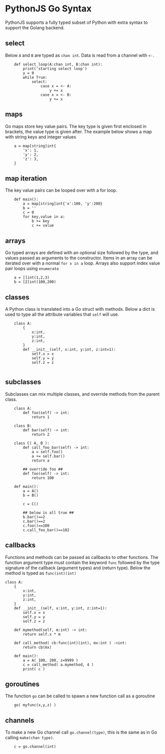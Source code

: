PythonJS Go Syntax
===============

PythonJS supports a fully typed subset of Python with extra syntax to support the Golang backend.


select
-------
Below `A` and `B` are typed as `chan int`.  Data is read from a channel with `<-`.
```
	def select_loop(A:chan int, B:chan int):
		print('starting select loop')
		y = 0
		while True:
			select:
				case x = <- A:
					y += x
				case x = <- B:
					y += x

```

maps
-------
Go maps store key value pairs.  The key type is given first enclosed in brackets, the value type is given after.
The example below shows a map with string keys and integer values

```
	a = map[string]int{
		'x': 1,
		'y': 2,
		'z': 3,
	}
```

map iteration
-------------
The key value pairs can be looped over with a for loop.
```
	def main():
		a = map[string]int{'x':100, 'y':200}
		b = ''
		c = 0
		for key,value in a:
			b += key
			c += value
```

arrays
------
Go typed arrays are defined with an optional size followed by the type, and values passed as arguments to the constructor.
Items in an array can be iterated over with a normal `for x in a` loop.  Arrays also support index value pair loops using `enumerate`

```
	a = []int(1,2,3)
	b = [2]int(100,200)

```

classes
-------
A Python class is translated into a Go struct with methods.  Below a dict is used to type all the attribute variables that `self` will use.
```
	class A:
		{
			x:int,
			y:int,
			z:int,
		}
		def __init__(self, x:int, y:int, z:int=1):
			self.x = x
			self.y = y
			self.z = z


```

subclasses
----------
Subclasses can mix multiple classes, and override methods from the parent class.

```
	class A:
		def foo(self) -> int:
			return 1

	class B:
		def bar(self) -> int:
			return 2

	class C( A, B ):
		def call_foo_bar(self) -> int:
			a = self.foo()
			a += self.bar()
			return a

		## override foo ##
		def foo(self) -> int:
			return 100

	def main():
		a = A()
		b = B()

		c = C()

		## below is all true ##
		b.bar()==2
		c.bar()==2
		c.foo()==100
		c.call_foo_bar()==102

``` 

callbacks
---------
Functions and methods can be passed as callbacks to other functions.  The function argument type must contain the keyword `func` followed by the type signature of the callback (argument types) and (return type).  Below the method is typed as `func(int)(int)`

```
class A:
	{
		x:int,
		y:int,
		z:int,
	}
	def __init__(self, x:int, y:int, z:int=1):
		self.x = x
		self.y = y
		self.z = z

	def mymethod(self, m:int) -> int:
		return self.x * m

	def call_method( cb:func(int)(int), mx:int ) ->int:
		return cb(mx)

	def main():
		a = A( 100, 200, z=9999 )
		c = call_method( a.mymethod, 4 )
		print( c )

```

goroutines
----------
The function `go` can be called to spawn a new function call as a goroutine
```
	go( myfunc(x,y,z) )

```

channels
--------
To make a new Go channel call `go.channel(type)`, this is the same as in Go calling `make(chan type)`.
```
	c = go.channel(int)
```
